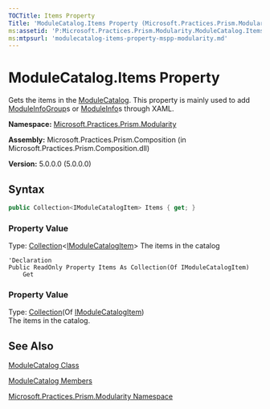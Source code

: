 ```yaml
---
TOCTitle: Items Property
Title: 'ModuleCatalog.Items Property (Microsoft.Practices.Prism.Modularity)'
ms:assetid: 'P:Microsoft.Practices.Prism.Modularity.ModuleCatalog.Items'
ms:mtpsurl: 'modulecatalog-items-property-mspp-modularity.md'
---
```


# ModuleCatalog.Items Property

Gets the items in the [ModuleCatalog](/patterns-practices/reference/modulecatalog-class-mspp-modularity). This property is mainly used to add [ModuleInfoGroup](/patterns-practices/reference/moduleinfogroup-class-mspp-modularity)s or [ModuleInfo](/patterns-practices/reference/moduleinfo-class-mspp-modularity)s through XAML.

**Namespace:** [Microsoft.Practices.Prism.Modularity](/patterns-practices/reference/mspp-modularity-namespace)

**Assembly:** Microsoft.Practices.Prism.Composition (in Microsoft.Practices.Prism.Composition.dll)

**Version:** 5.0.0.0 (5.0.0.0)

## Syntax

```C#
public Collection<IModuleCatalogItem> Items { get; }
```

### Property Value

Type: [Collection](http://msdn.microsoft.com/en-us/library/ms132397)&lt;[IModuleCatalogItem](/patterns-practices/reference/imodulecatalogitem-interface-mspp-modularity)&gt;
The items in the catalog

```VB
'Declaration
Public ReadOnly Property Items As Collection(Of IModuleCatalogItem)
	Get
```

### Property Value

Type: [Collection](http://msdn.microsoft.com/en-us/library/ms132397)(Of [IModuleCatalogItem](/patterns-practices/reference/imodulecatalogitem-interface-mspp-modularity))  
The items in the catalog.

## See Also

[ModuleCatalog Class](/patterns-practices/reference/modulecatalog-class-mspp-modularity)

[ModuleCatalog Members](/patterns-practices/reference/modulecatalog-members-mspp-modularity)

[Microsoft.Practices.Prism.Modularity Namespace](/patterns-practices/reference/mspp-modularity-namespace)
